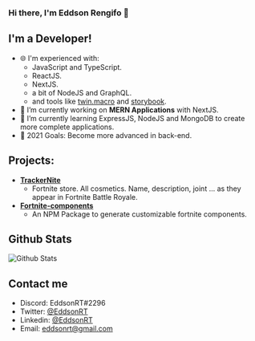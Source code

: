 ### Hi there, I'm Eddson Rengifo 👋

## I'm a Developer!

-   🌐 I'm experienced with:
    -   JavaScript and TypeScript.
    -   ReactJS.
    -   NextJS.
    -   a bit of NodeJS and GraphQL.
    -   and tools like [twin.macro](https://github.com/ben-rogerson/twin.macro) and [storybook](https://storybook.js.org).
-   🔭 I’m currently working on **MERN Applications** with NextJS.
-   🌱 I’m currently learning ExpressJS, NodeJS and MongoDB to create more complete applications.
-   🥅 2021 Goals: Become more advanced in back-end.

## Projects:

-   **[TrackerNite](https://trackernite.com/)**
    -   Fortnite store. All cosmetics. Name, description, joint ... as they appear in Fortnite Battle Royale.
-   **[Fortnite-components](https://www.npmjs.com/package/fortnite-components)**
    -   An NPM Package to generate customizable fortnite components.

## Github Stats

<img src="https://github-readme-stats.vercel.app/api?username=eddsonrt&show_icons=true&theme=light&count_private=true" alt="Github Stats"/>

## Contact me

-   Discord: EddsonRT#2296
-   Twitter: [@EddsonRT](https://twitter.com/eddsonrt)
-   Linkedin: [@EddsonRT](https://www.linkedin.com/in/eddsonrt)
-   Email: eddsonrt@gmail.com
